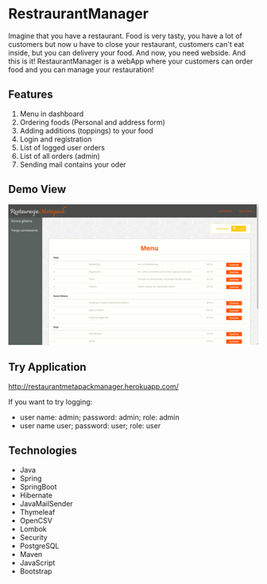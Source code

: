 # RestraurantManager
Imagine that you have a restaurant. Food is very tasty, you have a lot of customers but now u have to close your restaurant, customers can't eat inside, but you can delivery your food. And now, you need webside. And this is it! RestaurantManager is a webApp where your customers can order food and you can manage your restauration!

## Features
 1. Menu in dashboard
 2. Ordering foods (Personal and address form)
 3. Adding additions (toppings) to your food
 4. Login and registration
 5. List of logged user orders
 6. List of all orders (admin)
 7. Sending mail contains your oder

## Demo View
![](https://github.com/DamianRasilewicz/RestraurantManager/blob/main/src/main/demoView/Demo1.png)

## Try Application
http://restaurantmetapackmanager.herokuapp.com/

If you want to try logging:
- user name: admin;    password: admin;    role: admin
- user name  user;     password: user;     role: user

## Technologies
-   Java
-   Spring
-   SpringBoot
-   Hibernate
-   JavaMailSender
-   Thymeleaf
-   OpenCSV
-   Lombok
-   Security
-   PostgreSQL
-   Maven
-   JavaScript
-   Bootstrap
